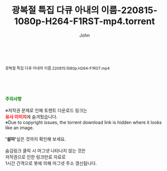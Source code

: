 ﻿---
layout: post
title:  "광복절 특집 다큐 아내의 이름-220815-1080p-H264-F1RST-mp4.torrent"
author: John
categories: [ 방송/음악 ]
tags: [  ]
image:  
description: "광복절 특집 다큐 아내의 이름-220815-1080p-H264-F1RST-mp4 torrent 정보 공유"
toc: true
toc_sticky: true
---

<br>
<div class="view-img">
<a class="view_image" href="http://torrentmobile61.com/bbs/view_image.php?fn=%2Fdata%2Ffile%2Fmusic%2F3735183265_txbjJKIR_b1c36ec82be3b68908c0b56e677d4940efca492a.jpg" target="_blank"><img alt="" class="img-tag" content="http://torrentmobile61.com/data/file/music/3735183265_txbjJKIR_b1c36ec82be3b68908c0b56e677d4940efca492a.jpg" itemprop="image" src="http://torrentmobile61.com/data/file/music/thumb-3735183265_txbjJKIR_b1c36ec82be3b68908c0b56e677d4940efca492a_835x2212.jpg"/></a></div><div class="view-content" itemprop="description">
<p><span style="font-size:12px;">광복절 특집 다큐 아내의 이름.220815.1080p.H264-F1RST.mp4</span> </p> </div>
    
<br><br><br>
<p data-ke-size="size16"><b><span style="color: green;">주의사항</span></b><br /><br />※저작권 문제로 인해 토렌트 다운로드 링크는<br /><b><span style="color: red;">유사 이미지</span></b>에 숨겨뒀습니다.<br />※Due to copyright issues, the torrent download link is hidden where it looks like an image.<br /><br /><b>'설마'</b>싶은 것까지 확인해 보세요.<br /><br />숨김링크 클릭 시 마그넷 나타나지 않는 것은<br />저작권으로 인한 링크만료 자료로<br />1시간 간격으로 봇에 의해 마그넷 주소 갱신됩니다.</p>
